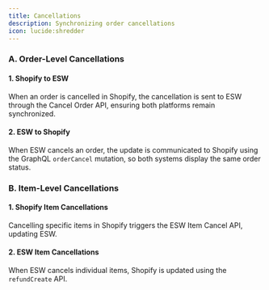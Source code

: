 ```yaml
---
title: Cancellations  
description: Synchronizing order cancellations  
icon: lucide:shredder
---
```


### A. Order-Level Cancellations

#### 1. Shopify to ESW

When an order is cancelled in Shopify, the cancellation is sent to ESW through the Cancel Order API, ensuring both platforms remain synchronized.

#### 2. ESW to Shopify

When ESW cancels an order, the update is communicated to Shopify using the GraphQL `orderCancel` mutation, so both systems display the same order status.

### B. Item-Level Cancellations

#### 1. Shopify Item Cancellations

Cancelling specific items in Shopify triggers the ESW Item Cancel API, updating ESW.

#### 2. ESW Item Cancellations

When ESW cancels individual items, Shopify is updated using the `refundCreate` API.